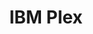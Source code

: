 ---
title: IBM Plex
tags:
- Font
- Open source
linkurl: "https://github.com/IBM/plex"
intro: "Designed to work well in user interface environments as well as other mediums, the Plex family comes in  Sans, Serif, Mono and Sans Condensed."
type: font
---